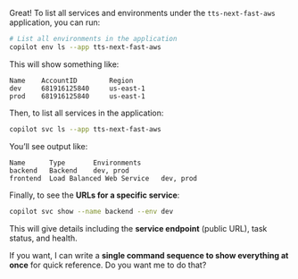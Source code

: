 Great! To list all services and environments under the `tts-next-fast-aws` application, you can run:

```bash
# List all environments in the application
copilot env ls --app tts-next-fast-aws
```

This will show something like:

```
Name    AccountID        Region
dev     681916125840     us-east-1
prod    681916125840     us-east-1
```

Then, to list all services in the application:

```bash
copilot svc ls --app tts-next-fast-aws
```

You’ll see output like:

```
Name      Type       Environments
backend   Backend    dev, prod
frontend  Load Balanced Web Service   dev, prod
```

Finally, to see the **URLs for a specific service**:

```bash
copilot svc show --name backend --env dev
```

This will give details including the **service endpoint** (public URL), task status, and health.

If you want, I can write a **single command sequence to show everything at once** for quick reference. Do you want me to do that?
